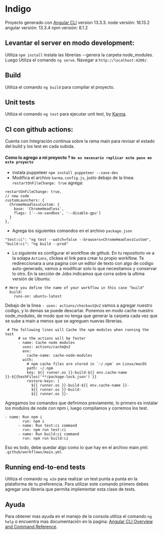 # Indigo

Proyecto generado con [Angular CLI](https://github.com/angular/angular-cli) version 13.3.3.
node versión: 16.13.2
angular versión: 13.3.4
npm versión: 8.1.2 

## Levantar el server en modo development:

Utiliza `npm install` instala las librerias --genera la carpeta node_modules. Luego Utiliza el comando `ng serve`. Navegar a `http://localhost:4200/`.

## Build

Utiliza el comando `ng build` para compilar el proyecto.

## Unit tests

Utiliza el comando `ng test` para ejecutar unit test, by [Karma](https://karma-runner.github.io).

## CI con github actions:

Cuenta con Integración continua sobre la rama main para revisar el estado del build y los test en cada subida.

#### Como lo agrego a mi proyecto ? `No es necesario replicar este paso en este proyecto`

* instala puppeteer  `npm install puppeteer --save-dev`
* Modifica el archivo `karma.config.js`, justo debajo de la linea: `restartOnFileChange: true` agrega:
```
restartOnFileChange: true,
// new code
customLaunchers: {
  ChromeHeadlessCustom: {
    base: 'ChromeHeadless',
    flags: ['--no-sandbox', '--disable-gpu']
  }
},
```
* Agrega los siguientes comandos en el archivo `package.json`
```
"test:ci": "ng test --watch=false --browsers=ChromeHeadlessCustom",
"build:ci": "ng build --prod"
``` 
* Lo siguiente es configurar el workflow de github. En tu repositorio ve a la solapa `Actions`, clickea el link para crear tu propio workflow. Te redireccionara a una pagina con un editor de texto con algo de codigo auto-generado, vamos a modificar solo lo que necesitamos y conservar lo otro. En la sección de Jobs indicamos que corra sobre la ultima versión de Ubuntu:
```
# Here you define the name of your workflow in this case "build"
  build:
    runs-on: ubuntu-latest
```
Debajo de la linea `- uses: actions/checkout@v2` vamos a agregar nuestro codigo, y lo demas se puede descartar. Ponemos en modo cache nuestro node_modules, de modo que no tenga que generar la carpeta cada vez que se sube a main a menos que se agreguen nuevas librerias.
```
 # The following lines will Cache the npm modules when running the test  
      # so the actions will be faster
      - name: Cache node modules
        uses: actions/cache@v2
        env:
          cache-name: cache-node-modules
        with:
          # npm cache files are stored in `~/.npm` on Linux/macOS
          path: ~/.npm
          key: ${{ runner.os }}-build-${{ env.cache-name }}-${{hashFiles('**/package-lock.json') }}
          restore-keys: |
            ${{ runner.os }}-build-${{ env.cache-name }}-
            ${{ runner.os }}-build-
            ${{ runner.os }}-
```
Agregamos los comandos que definimos previamente, lo primero es instalar los modulos de node con npm i, luego compilamos y corremos los test.
```
- name: Run npm i
        run: npm i
      - name: Run test:ci command
        run: npm run test:ci
      - name: Run build:ci command
        run: npm run build:ci
```
Eso es todo, debe quedar algo como lo que hay en el archivo main.yml: `.github/workflows/main.yml`

## Running end-to-end tests

Utiliza el comando `ng e2e` para realizar un test punta a punta en la plataforma de tu preferencia. Para utilizar este comando primero debes agregar una libreria que permita implementar esta clase de tests.
## Ayuda

Para obtener mas ayuda en el manejo de la consola utiliza el comando `ng help` o encuentra mas documentación en la pagina: [Angular CLI Overview and Command Reference](https://angular.io/cli).
